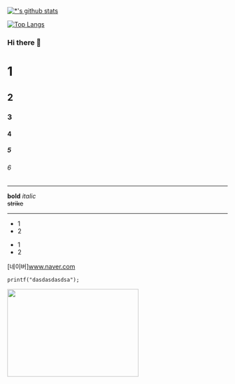 
[![*'s github stats](https://github-readme-stats.vercel.app/api?username=bjh423)](https://github.com/bjh423)

[![Top Langs](https://github-readme-stats.vercel.app/api/top-langs/?username=bjh423&layout=compact)](https://github.com/bjh423/githubreadme-stats)

### Hi there 👋
# 1
## 2
### 3
#### 4
##### 5
###### 6
---
**bold**
*italic* <br>
~~strike~~ <br>
<hr>

* 1
* 2
- 1
- 2

[네이버]www.naver.com

```
printf("dasdasdasdsa");
```
<img src='화면 캡처 2023-02-28 164925.png' width = 300px height = 200px>
